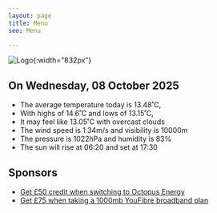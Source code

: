 ```yaml
---
layout: page
title: Menu
seo: Menu

---
```


![Logo](/images/logo.jpg){:width="832px"}

<!-- weather_marker starts -->
## On Wednesday, 08 October 2025

- The average temperature today is 13.48˚C,
- With highs of 14.6˚C and lows of 13.15˚C,
- It may feel like 13.05˚C with overcast clouds
- The wind speed is 1.34m/s and visibility is 10000m
- The pressure is 1022hPa and humidity is 83%
- The sun will rise at 06:20 and set at 17:30

<!-- weather_marker ends -->

## Sponsors

- [Get £50 credit when switching to Octopus Energy](https://bit.ly/3oD1nnS)
- [Get £75 when taking a 1000mb YouFibre broadband plan](https://aklam.io/91zWhU?)
